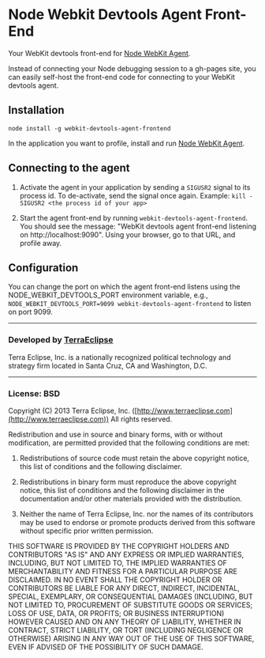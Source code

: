 # Node Webkit Devtools Agent Front-End

Your WebKit devtools front-end for [Node WebKit Agent](//github.com/c4milo/node-webkit-agent).

Instead of connecting your Node debugging session to a gh-pages site, you can
easily self-host the front-end code for connecting to your WebKit devtools agent.

## Installation

`node install -g webkit-devtools-agent-frontend`

In the application you want to profile, install and run [Node WebKit Agent](//github.com/c4milo/node-webkit-agent).

## Connecting to the agent

1. Activate the agent in your application by sending a `SIGUSR2` signal to its process id. To de-activate, send the signal once again. Example: `kill -SIGUSR2 <the process id of your app>`

2. Start the agent front-end by running `webkit-devtools-agent-frontend`. You should see the message: "WebKit devtools agent front-end listening on http://localhost:9090". Using your browser, go to that URL, and profile away.

## Configuration

You can change the port on which the agent front-end listens using the NODE_WEBKIT_DEVTOOLS_PORT environment variable, e.g., `NODE_WEBKIT_DEVTOOLS_PORT=9099 webkit-devtools-agent-frontend` to listen on port 9099.

- - -

### Developed by [TerraEclipse](https://github.com/TerraEclipse)

Terra Eclipse, Inc. is a nationally recognized political technology and
strategy firm located in Santa Cruz, CA and Washington, D.C.

- - -

### License: BSD
Copyright (C) 2013 Terra Eclipse, Inc. ([http://www.terraeclipse.com](http://www.terraeclipse.com))
All rights reserved.

Redistribution and use in source and binary forms, with or without modification,
are permitted provided that the following conditions are met:

1. Redistributions of source code must retain the above copyright notice, this list of conditions and the following disclaimer.

2. Redistributions in binary form must reproduce the above copyright notice, this list of conditions and the following disclaimer in the documentation and/or other materials provided with the distribution.

3. Neither the name of Terra Eclipse, Inc. nor the names of its contributors may be used to endorse or promote products derived from this software without specific prior written permission.

THIS SOFTWARE IS PROVIDED BY THE COPYRIGHT HOLDERS AND CONTRIBUTORS "AS IS" AND
ANY EXPRESS OR IMPLIED WARRANTIES, INCLUDING, BUT NOT LIMITED TO, THE IMPLIED
WARRANTIES OF MERCHANTABILITY AND FITNESS FOR A PARTICULAR PURPOSE ARE
DISCLAIMED. IN NO EVENT SHALL THE COPYRIGHT HOLDER OR CONTRIBUTORS BE LIABLE FOR
ANY DIRECT, INDIRECT, INCIDENTAL, SPECIAL, EXEMPLARY, OR CONSEQUENTIAL DAMAGES
(INCLUDING, BUT NOT LIMITED TO, PROCUREMENT OF SUBSTITUTE GOODS OR SERVICES;
LOSS OF USE, DATA, OR PROFITS; OR BUSINESS INTERRUPTION) HOWEVER CAUSED AND ON
ANY THEORY OF LIABILITY, WHETHER IN CONTRACT, STRICT LIABILITY, OR TORT
(INCLUDING NEGLIGENCE OR OTHERWISE) ARISING IN ANY WAY OUT OF THE USE OF THIS
SOFTWARE, EVEN IF ADVISED OF THE POSSIBILITY OF SUCH DAMAGE.
